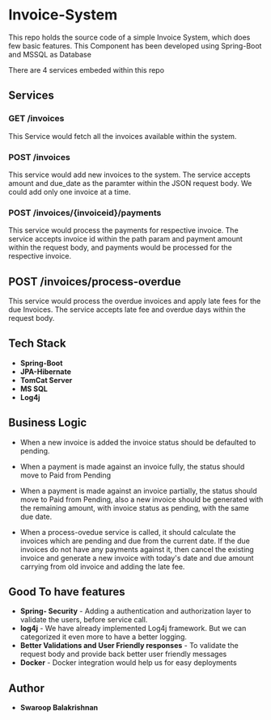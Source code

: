 # Invoice-System
This repo holds the source code of a simple Invoice System, which does few basic features. This Component has been developed using Spring-Boot and MSSQL as Database

There are 4 services embeded within this repo

## Services

### GET /invoices

This Service would fetch all the invoices available within the system.

### POST /invoices

This service would add new invoices to the system. The service accepts amount and due_date as the paramter within the JSON request body. 
We could add only one invoice at a time.
 
### POST /invoices/{invoiceid}/payments

This service would process the payments for respective invoice. The service accepts invoice id within the path param and payment amount within the request body, 
and payments would be processed for the respective invoice.

## POST /invoices/process-overdue

This service would process the overdue invoices and apply late fees for the due Invoices. The service accepts late fee and overdue days within the request body.

## Tech Stack

- **Spring-Boot**
- **JPA-Hibernate**
- **TomCat Server**
- **MS SQL**
- **Log4j**

## Business Logic

- When a new invoice is added the invoice status should be defaulted to pending.
- When a payment is made against an invoice fully, the status should move to Paid from Pending
- When a payment is made against an invoice partially, the status should move to Paid from Pending, also a new invoice should be generated with the remaining amount, 
  with invoice status as pending, with the same due date.
  
- When a process-ovedue service is called, it should calculate the invoices which are pending and due from the current date. If the due invoices do not have any payments against it, then cancel the existing invoice 
   and generate a new invoice with today's date and due amount carrying from old invoice and adding the late fee.




## Good To have features
 - **Spring- Security** - Adding a authentication and authorization layer to validate the users, before service call.
 - **log4j** - We have already implemented Log4j framework. But we can categorized it even more to have a better logging.
 - **Better Validations and User Friendly responses** - To validate the request body and provide back better user friendly messages
 - **Docker** - Docker integration would help us for easy deployments

## Author

- **Swaroop Balakrishnan**
